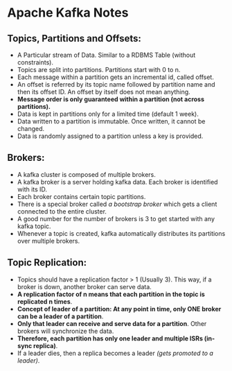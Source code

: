 # Apache Kafka Notes
## Topics, Partitions and Offsets:
* A Particular stream of Data. Similar to a RDBMS Table (without constraints).
* Topics are split into partitions. Partitions start with 0 to n.
* Each message within a partition gets an incremental id, called offset. 
* An offset is referred by its topic name followed by partition name and then its offset ID. An offset by itself does not mean anything.
* **Message order is only guaranteed within a partition (not across partitions).**
* Data is kept in partitions only for a limited time (default 1 week).
* Data written to a partition is immutable. Once written, it cannot be changed.
* Data is randomly assigned to a partition unless a key is provided.

## Brokers:
* A kafka cluster is composed of multiple brokers.
* A kafka broker is a server holding kafka data. Each broker is identified with its ID.
* Each broker contains certain topic partitions. 
* There is a special broker called _a bootstrap broker_ which gets a client connected to the entire cluster.
* A good number for the number of brokers is 3 to get started with any kafka topic.
* Whenever a topic is created, kafka automatically distributes its partitions over multiple brokers.

## Topic Replication:
* Topics should have a replication factor > 1 (Usually 3). This way, if a broker is down, another broker can serve data.
* **A replication factor of n means that each partition in the topic is replicated n times**.
* **Concept of leader of a partition: At any point in time, only ONE broker can be a leader of a partition**.
* **Only that leader can receive and serve data for a partition**. Other brokers will synchronize the data.
* **Therefore, each partition has only one leader and multiple ISRs (in-sync replica)**.
* If a leader dies, then a replica becomes a leader _(gets promoted to a leader)_.
